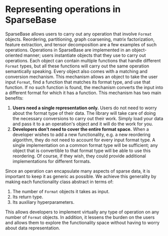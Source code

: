 # Representing operations in SparseBase

SparseBase allows users to carry out any operation that involve `Format` objects. 
Reordering, partitioning, graph coarsening, matrix factorization, feature extraction, and tensor decomposition are a few examples of such operations.
Operations in SparseBase are implemented in an object-oriented manner; users instantiate objects that they use to carry out operations. 
Each object can contain multiple functions that handle different `Format` types, but all these functions will carry 
out the same operation semantically speaking. 
Every object also comes with a matching and conversion mechanism. 
This mechanism allows an object to take the user input `Format`, find a function that matches its format type, and use that function. If no such function is found, the mechanism converts the input into a different format for which it has a function.
This mechanism has two main benefits:

1. **Users need a single representation only.** Users do not need to worry about the format type of their data. The library will take care of doing the necessary conversions to carry out their work. Simply load your data and pass it to a an operation's object and it will do the work for you.
2. **Developers don’t need to cover the entire format space.** When a developer wishes to add a new functionality, e.g. a new reordering algorithm, they do not need to account for every input format type. A single implementation on a common format type will be sufficient; any object that is convertible to that format type will be able to use this reordering. Of course, if they wish, they could provide additional implementations for different formats.


Since an operation can encapsulate many aspects of sparse data, it is important to keep it as generic as possible. 
We achieve this generality by making each functionality class abstract in terms of:

1. The number of `Format` objects it takes as input.
2. Its return type.
3. Its auxiliary hyperparameters.

This allows developers to implement virtually any type of operation on any number of `Format` objects. 
In addition, it lessens the burden on the users and allows them to explore the functionality space without having to worry about data representation. 
